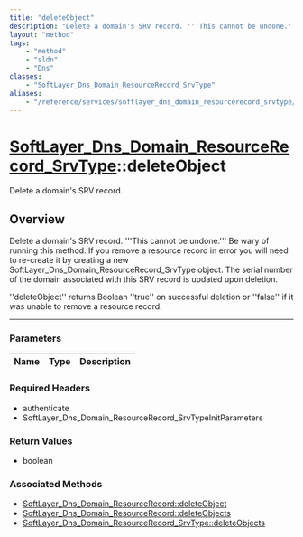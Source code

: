 ```yaml
---
title: "deleteObject"
description: "Delete a domain's SRV record. '''This cannot be undone.''' Be wary of running this method. If you remove a resource reco... "
layout: "method"
tags:
    - "method"
    - "sldn"
    - "Dns"
classes:
    - "SoftLayer_Dns_Domain_ResourceRecord_SrvType"
aliases:
    - "/reference/services/softlayer_dns_domain_resourcerecord_srvtype/deleteObject"
---
```

# [SoftLayer_Dns_Domain_ResourceRecord_SrvType](/reference/services/SoftLayer_Dns_Domain_ResourceRecord_SrvType)::deleteObject

Delete a domain's SRV record.


## Overview 
Delete a domain's SRV record. '''This cannot be undone.''' Be wary of running this method. If you remove a resource record in error you will need to re-create it by creating a new SoftLayer_Dns_Domain_ResourceRecord_SrvType object. The serial number of the domain associated with this SRV record is updated upon deletion. 

''deleteObject'' returns Boolean ''true'' on successful deletion or ''false'' if it was unable to remove a resource record. 

-----

### Parameters 
|Name | Type | Description |
| --- | --- | --- |


### Required Headers
* authenticate
* SoftLayer_Dns_Domain_ResourceRecord_SrvTypeInitParameters


### Return Values
* boolean


### Associated Methods

*  [SoftLayer_Dns_Domain_ResourceRecord::deleteObject](/reference/services/SoftLayer_Dns_Domain_ResourceRecord/deleteObject )
*  [SoftLayer_Dns_Domain_ResourceRecord::deleteObjects](/reference/services/SoftLayer_Dns_Domain_ResourceRecord/deleteObjects )
*  [SoftLayer_Dns_Domain_ResourceRecord_SrvType::deleteObjects](/reference/services/SoftLayer_Dns_Domain_ResourceRecord_SrvType/deleteObjects )




